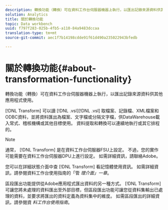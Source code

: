 ```yaml
---
description: 轉換功能（轉換）可在資料工作台伺服器機器上執行，以匯出記錄來源資料供其他應用程式使用。
solution: Analytics
title: 關於轉換功能
topic: Data workbench
uuid: f797f283-025b-4fb5-a110-84a9483dccaa
translation-type: tm+mt
source-git-commit: aec1f7b14198cdde91f61d490a235022943bfedb

---
```



# 關於轉換功能{#about-transformation-functionality}

轉換功能（轉換）可在資料工作台伺服器機器上執行，以匯出記錄來源資料供其他應用程式使用。

[!DNL Transform] 可以讀 [!DNL .vsl][!DNL .vsl] 取檔案、記錄檔、XML檔案和ODBC資料，並將資料匯出為檔案、文字檔或分隔文字檔，供DataWarehouse載入常式、稽核機構或其他目標使用。 資料提取和轉換可以連續地執行或其它排程的。

>[!NOTE]
>
>通常， [!DNL Transform] 是在資料工作台伺服器FSU上設定。 不過，您的實作可能需要在資料工作台伺服器DPU上進行設定。 如需詳細資訊，請聯絡Adobe。

您可以在詳細狀態介面中查 [!DNL Transform] 看記憶體使用資訊。 如需詳細資訊，請參閱資料工作台使用指南的「管 *理介面」一章*。

區段匯出功能提供從Adobe應用程式匯出資料的另一種方式。 [!DNL Transform] 可讓您將未處理的資料匯出至外部目標，但區段匯出功能可讓您從資料集輸出已處理的資料，並要求將匯出的資料定義為資料集中的維度。 如需區段匯出的詳細資訊，請參閱資 *料工作台使用指南*。
